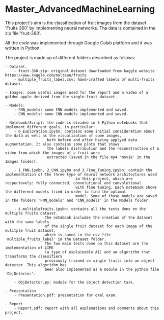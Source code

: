 # Master_AdvancedMachineLearning

This project's aim is the classification of fruit images from the dataset 'Fruits 360' by implementing neural networks. Tha data is contained in the zip file 'fruit-360'.

All the code was implemented through Google Colab platform and it was written in Python. 


The project is made up of different folders described as follows:

	- Dataset.
		- fruit-360.zip: original dataset downloaded from kaggle website https://www.kaggle.com/moltean/fruits
		- multiple_fruits_label.csv: hand-crafted labels of multi-fruits dataset.

	- Images: some useful images used for the report and a video of a golden apple derived from the single-fruit dataset.

	- Models:
		- FNN_models: some FNN models implemented and saved.
		- CNN_models: some CNN models implemented and saved.

	- Notebook/Script: the code is divided in 5 Python notebooks that implement different goals, in particular:
		- 0_Exploration.ipybn: contains some initial consideration about the data as well as the visualization of some images, 
				       both before and after having applyed data augmentation. It also contains some plots that shows 
				       the labels distribution and the reconstruction of a video from which the images of a fruit were 
				       extracted (saved in the file mp4 'movie' in the Images folder).

		- 1_FNN.ipybn, 2_CNN.ipybn and 3_Fine_Tuning.ipybn: contain the implementation of the three type of neural network architectures used 
								    in this project, which are respectevely: fully connected, convolutional and convolutional 
								    with fine tuning. Each notebook shows the different models tried in order to find the optimal 
								    model. Some of those models are saved in the folders 'FNN_models' and 'CNN_models' in the Models folder.

		- 4_multiplefruits.ipybn: contains all the tests done on the multiple fruits dataset. 
					  The notebook includes the creation of the dataset with the same labels 
					  of the single fruit dataset for each image of the mulitple fruit dataset, 
					  which is saved in the csv file 'multiple_fruits_label' in the Dataset folder. 
					  The two main tests done on this dataset are the implementation of LIME 
				  	  (a type of explainable AI) and an algorithm that transforms the classifiers 					 
				  	  previously trained on single fruits into an object detector. This algorithm has 
				  	  been also implemented as a module in the python file 'ObjDetector'.

		- ObjDetector.py: module for the object detection task.

	- Presentation
		- Presentation.pdf: presentation for oral exam.

	- Report	
		- Report.pdf: report with all explanations and comments about this project.

